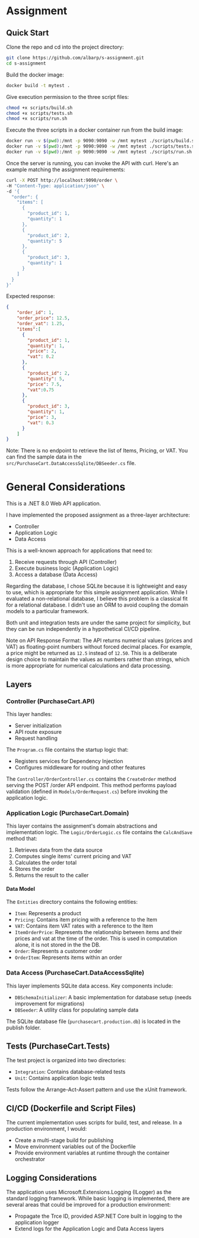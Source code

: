 # Assignment

## Quick Start

Clone the repo and cd into the project directory:

```bash
git clone https://github.com/albarp/s-assignment.git
cd s-assignment
```

Build the docker image:

```bash
docker build -t mytest .
```

Give execution permission to the three script files:

```bash
chmod +x scripts/build.sh
chmod +x scripts/tests.sh
chmod +x scripts/run.sh
```

Execute the three scripts in a docker container run from the build image:

```bash
docker run -v $(pwd):/mnt -p 9090:9090 -w /mnt mytest ./scripts/build.sh
docker run -v $(pwd):/mnt -p 9090:9090 -w /mnt mytest ./scripts/tests.sh
docker run -v $(pwd):/mnt -p 9090:9090 -w /mnt mytest ./scripts/run.sh
```

Once the server is running, you can invoke the API with curl. Here's an example matching the assignment requirements:

```bash
curl -X POST http://localhost:9090/order \
-H "Content-Type: application/json" \
-d '{
  "order": {
    "items": [
      {
        "product_id": 1,
        "quantity": 1
      },
      {
        "product_id": 2,
        "quantity": 5
      },
      {
        "product_id": 3,
        "quantity": 1
      }
    ]
  }
}'
```

Expected response:
```json
{
    "order_id": 1,
    "order_price": 12.5,
    "order_vat": 1.25,
    "items":[
      {
        "product_id": 1,
        "quantity": 1,
        "price": 2,
        "vat": 0.2
      },
      {
        "product_id": 2,
        "quantity": 5,
        "price": 7.5,
        "vat":0.75
      },
      {
        "product_id": 3,
        "quantity": 1,
        "price": 3,
        "vat": 0.3
      }
    ]
}
```

Note: There is no endpoint to retrieve the list of Items, Pricing, or VAT. You can find the sample data in the `src/PurchaseCart.DataAccessSqlite/DBSeeder.cs` file.

# General Considerations

This is a .NET 8.0 Web API application.

I have implemented the proposed assignment as a three-layer architecture:
- Controller
- Application Logic
- Data Access

This is a well-known approach for applications that need to:
1. Receive requests through API (Controller)
2. Execute business logic (Application Logic)
3. Access a database (Data Access)

Regarding the database, I chose SQLite because it is lightweight and easy to use, which is appropriate for this simple assignment application. While I evaluated a non-relational database, I believe this problem is a classical fit for a relational database. I didn't use an ORM to avoid coupling the domain models to a particular framework.

Both unit and integration tests are under the same project for simplicity, but they can be run independently in a hypothetical CI/CD pipeline.

Note on API Response Format:
The API returns numerical values (prices and VAT) as floating-point numbers without forced decimal places. For example, a price might be returned as `12.5` instead of `12.50`. This is a deliberate design choice to maintain the values as numbers rather than strings, which is more appropriate for numerical calculations and data processing. 

## Layers

### Controller (PurchaseCart.API)
This layer handles:
- Server initialization
- API route exposure
- Request handling

The `Program.cs` file contains the startup logic that:
- Registers services for Dependency Injection
- Configures middleware for routing and other features

The `Controller/OrderController.cs` contains the `CreateOrder` method serving the POST /order API endpoint. This method performs payload validation (defined in `Models/OrderRequest.cs`) before invoking the application logic.

### Application Logic (PurchaseCart.Domain)
This layer contains the assignment's domain abstractions and implementation logic. The `Logic/OrderLogic.cs` file contains the `CalcAndSave` method that:
1. Retrieves data from the data source
2. Computes single items' current pricing and VAT
3. Calculates the order total
4. Stores the order
5. Returns the result to the caller

#### Data Model
The `Entities` directory contains the following entities:
- `Item`: Represents a product
- `Pricing`: Contains item pricing with a reference to the Item
- `VAT`: Contains item VAT rates with a reference to the Item
- `ItemOrderPrice`: Represents the relationship between items and their prices and vat at the time of the order. This is used in computation alone, it is not stored in the the DB.
- `Order`: Represents a customer order
- `OrderItem`: Represents items within an order

### Data Access (PurchaseCart.DataAccessSqlite)
This layer implements SQLite data access. Key components include:
- `DBSchemaInitializer`: A basic implementation for database setup (needs improvement for migrations)
- `DBSeeder`: A utility class for populating sample data

The SQLite database file (`purchasecart.production.db`) is located in the publish folder.

## Tests (PurchaseCart.Tests)
The test project is organized into two directories:
- `Integration`: Contains database-related tests
- `Unit`: Contains application logic tests

Tests follow the Arrange-Act-Assert pattern and use the xUnit framework.

## CI/CD (Dockerfile and Script Files)
The current implementation uses scripts for build, test, and release. In a production environment, I would:
- Create a multi-stage build for publishing
- Move environment variables out of the Dockerfile
- Provide environment variables at runtime through the container orchestrator

## Logging Considerations

The application uses Microsoft.Extensions.Logging (ILogger) as the standard logging framework. While basic logging is implemented, there are several areas that could be improved for a production environment:
- Propagate the Trce ID, provided ASP.NET Core built in logging to the application logger
- Extend logs for the Application Logic and Data Access layers

